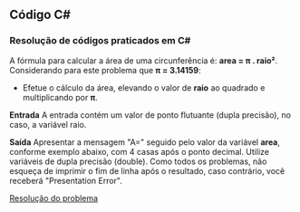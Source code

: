 ## 								Código C#

 ### Resolução de códigos praticados em C#

A fórmula para calcular a área de uma circunferência é: **area = π . raio²**. Considerando para este problema que **π = 3.14159**:

- Efetue o cálculo da área, elevando o valor de **raio** ao quadrado e multiplicando por **π**.

**Entrada**
A entrada contém um valor de ponto flutuante (dupla precisão), no caso, a variável raio.

**Saída**
Apresentar a mensagem "A=" seguido pelo valor da variável **area**, conforme exemplo abaixo, com 4 casas após o ponto decimal. Utilize variáveis de dupla precisão (double). Como todos os problemas, não esqueça de imprimir o fim de linha após o resultado, caso contrário, você receberá "Presentation Error".

[Resolução do problema](https://github.com/pliniopereira10/resolucao-desafios-C_Sharp/blob/main/1.EstruturaSequencial/AreaDoCirculo/Program.cs) 
